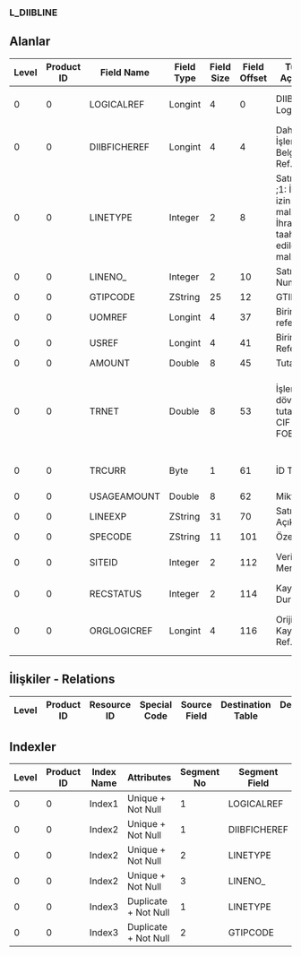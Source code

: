 ### L_DIIBLINE

## Alanlar

**Level**|**Product ID**|**Field Name**|**Field Type**|**Field Size**|**Field Offset**|**Türkçe Açıklama**|**Expression**
-----|-----|-----|-----|-----|-----|-----|-----
0|0|LOGICALREF|Longint|4|0|DIIB Satırı Log. Ref.|DIIBLINE Logical Reference
0|0|DIIBFICHEREF|Longint|4|4|Dahilde İşleme İzin Belgesi Ref.|Inward Processing License Reference
0|0|LINETYPE|Integer|2|8|Satır türü ;1: İthaline izin verilen malzeme;2: İhracı taahüt edilen malzeme|Line Type ;1: Permitted Importation Material;2: Subscribed Export Material
0|0|LINENO_|Integer|2|10|Satır Numarası|Line Number
0|0|GTIPCODE|ZString|25|12|GTIP Kodu|GTIP Code
0|0|UOMREF|Longint|4|37|Birim referansı|Units Reference
0|0|USREF|Longint|4|41|Birim Seti Referansı|Unit Sets Reference
0|0|AMOUNT|Double|8|45|Tutar|Amount
0|0|TRNET|Double|8|53|İşlem dövizi tutarı ;1: CIF İhtar;2: FOB Tutar|Transaction Currency Amount ;1: CIF Reminder;2: FOB Amount
0|0|TRCURR|Byte|1|61|İD Türü|Transaction Currency Type
0|0|USAGEAMOUNT|Double|8|62|Miktar|Quantity
0|0|LINEEXP|ZString|31|70|Satır Açıklaması|Line Description
0|0|SPECODE|ZString|11|101|Özel Kod|Aux. Code
0|0|SITEID|Integer|2|112|Veri Merkezi|Data Processing Site
0|0|RECSTATUS|Integer|2|114|Kayıt Durumu|Record Status
0|0|ORGLOGICREF|Longint|4|116|Orijinal Kayıt Log. Ref.|Original Record Logical Reference

## İlişkiler - Relations
**Level**|**Product ID**|**Resource ID**|**Special Code**|**Source Field**|**Destination Table**|**Destination Field**|**Relation Type**|**Extra Condition**
-----|-----|-----|-----|-----|-----|-----|-----|-----

## Indexler
**Level**|**Product ID**|**Index Name**|**Attributes**|**Segment No**|**Segment Field**|**Sense**
-----|-----|-----|-----|-----|-----|-----
0|0|Index1|Unique + Not Null|1|LOGICALREF|Ascending
0|0|Index2|Unique + Not Null|1|DIIBFICHEREF|Ascending
0|0|Index2|Unique + Not Null|2|LINETYPE|Ascending
0|0|Index2|Unique + Not Null|3|LINENO_|Ascending
0|0|Index3|Duplicate + Not Null|1|LINETYPE|Ascending
0|0|Index3|Duplicate + Not Null|2|GTIPCODE|Ascending

